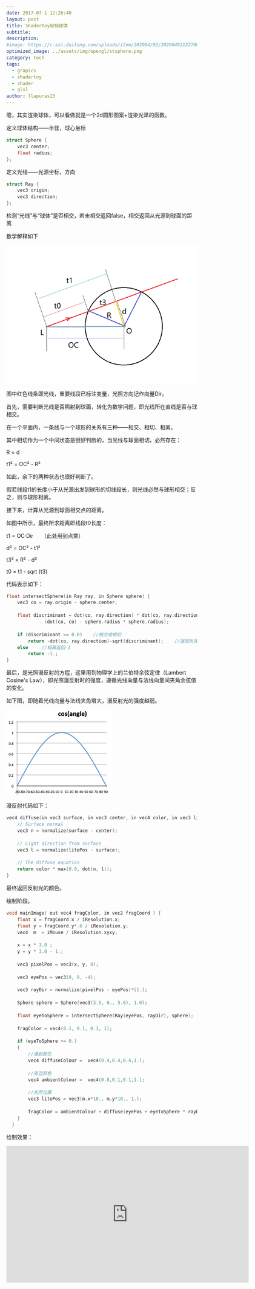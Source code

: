 ```yaml
---
date: 2017-07-1 12:26:40
layout: post
title: ShaderToy绘制球体
subtitle: 
description: 
#image: https://c-ssl.duitang.com/uploads/item/202004/02/20200402122700_elsZt.thumb.600_0.jpeg
optimized_image: ../assets/img/opengl/stsphere.png
category: tech
tags:
  - grapics
  - shadertoy
  - shader
  - glsl
author: llapuras13
---
```



嗯，其实渲染球体，可以看做就是一个2d圆形图案+渲染光泽的函数。

定义球体结构——半径，球心坐标

```c++
struct Sphere {
    vec3 center;  
    float radius; 
};
```

定义光线——光源坐标，方向

```c++
struct Ray {
    vec3 origin; 
    vec3 direction; 
};
```
 
检测“光线”与“球体”是否相交，若未相交返回false，相交返回从光源到球面的距离

数学解释如下

![](../assets/img/opengl/st01.png)
 
图中红色线条即光线，重要线段已标注变量，光照方向记作向量Dir。

 

首先，需要判断光线是否照射到球面，转化为数学问题，即光线所在直线是否与球相交。

在一个平面内，一条线与一个球形的关系有三种——相交、相切、相离。

其中相切作为一个中间状态是很好判断的，当光线与球面相切，必然存在：

R = d

t1² = OC² - R² 

如此，余下的两种状态也很好判断了。

假若线段t1的长度小于从光源出发到球形的切线段长，则光线必然与球形相交；反之，则与球形相离。

 

接下来，计算从光源到球面相交点的距离。 

如图中所示，最终所求距离即线段t0长度：

t1 = OC·Dir　　（此处用到点乘）

d² = OC² - t1²

t3² = R² - d²

t0 = t1 - sqrt (t3)

代码表示如下：
```c++
float intersectSphere(in Ray ray, in Sphere sphere) {
    vec3 co = ray.origin - sphere.center;

    float discriminant = dot(co, ray.direction) * dot(co, ray.direction)
            - (dot(co, co) - sphere.radius * sphere.radius);

    if (discriminant >= 0.0)    //相交或相切
        return -dot(co, ray.direction)-sqrt(discriminant);    //返回光源到球面距离
    else     //相离返回-1
        return -1.;
}
```

最后，是光照漫反射的方程，这里用到物理学上的兰伯特余弦定律（Lambert Cosine's Law），即光照漫反射时的强度，遵循光线向量与法线向量间夹角余弦值的变化。

如下图，即随着光线向量与法线夹角增大，漫反射光的强度越弱。

![](../assets/img/opengl/st02.png)

漫反射代码如下：
```c++
vec4 diffuse(in vec3 surface, in vec3 center, in vec4 color, in vec3 litePos) {
    // Surface normal
    vec3 n = normalize(surface - center);
    
    // Light direction from surface
    vec3 l = normalize(litePos - surface);

    // The diffuse equation
    return color * max(0.0, dot(n, l));
}
```
最终返回反射光的颜色。

绘制阶段。

```c++
void mainImage( out vec4 fragColor, in vec2 fragCoord ) {
    float x = fragCoord.x / iResolution.x; 
    float y = fragCoord.y*.6 / iResolution.y; 
    vec4  m  = iMouse / iResolution.xyxy;
    
    x = x * 3.0 ;
    y = y * 3.0 - 1.;   
    
    vec3 pixelPos = vec3(x, y, 0);

    vec3 eyePos = vec3(0, 0, -4); 
    
    vec3 rayDir = normalize(pixelPos - eyePos)*(1.);
    
    Sphere sphere = Sphere(vec3(3.5, 0., 5.0), 1.0); 

    float eyeToSphere = intersectSphere(Ray(eyePos, rayDir), sphere);
    
    fragColor = vec4(0.1, 0.1, 0.1, 1);
   
    if (eyeToSphere >= 0.)
    {
        //漫射颜色
        vec4 diffuseColour =  vec4(0.4,0.4,0.4,1.);

        //周边颜色
        vec4 ambientColour =  vec4(0.8,0.1,0.1,1.);

        //光亮位置
        vec3 litePos = vec3(m.x*10., m.y*10., 1.);
        
        fragColor = ambientColour + diffuse(eyePos + eyeToSphere * rayDir, sphere.center, diffuseColour, litePos);
    }
  } 
  ```

绘制效果：
<iframe width="640" height="360" frameborder="0" src="https://www.shadertoy.com/embed/MsffW4?gui=true&t=10&paused=true&muted=false" allowfullscreen></iframe>
